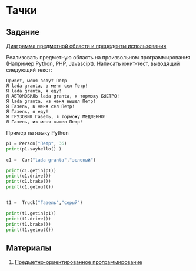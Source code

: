 # Тачки

## Задание

[Диаграмма предметной области и прецеденты использования](cars.html)

Реализовать предметную область на произвольном программирования (Например Python, PHP, Javascipt).
Написать юнит-тест, выводящий следующий текст:

```
Привет, меня зовут Петр
Я lada granta, в меня сел Петр!
Я lada granta, я еду!
Я АВТОМОБИЛЬ lada granta, я торможу БЫСТРО!
Я lada granta, из меня вышел Петр!
Я Газель, в меня сел Петр!
Я Газель, я еду!
Я ГРУЗОВИК Газель, я торможу МЕДЛЕННО!
Я Газель, из меня вышел Петр!
```

Пример на языку Python

```python
p1 = Person("Петр", 36)
print(p1.sayhello() )
    
c1 =  Car("lada granta","зеленый")

print(c1.getin(p1))
print(c1.drive())
print(c1.brake())
print(c1.getout())


t1 =  Truck("Газель","серый")

print(t1.getin(p1))
print(t1.drive())
print(t1.brake())
print(t1.getout())
```

## Материалы

1. [Предметно-ориентированное программирование](https://docs.itpatrol.ru/docs/ddd)
